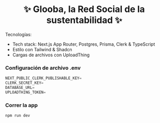 <h1 align="center">✨ Glooba, la Red Social de la sustentabilidad ✨</h1>

Tecnologías:

- Tech stack: Next.js App Router, Postgres, Prisma, Clerk & TypeScript
- Estilo con Tailwind & Shadcn
- Cargas de archivos con UploadThing

### Configuración de archivo .env 

```js
NEXT_PUBLIC_CLERK_PUBLISHABLE_KEY=
CLERK_SECRET_KEY=
DATABASE_URL=
UPLOADTHING_TOKEN=
```

### Correr la app

```shell
npm run dev
```